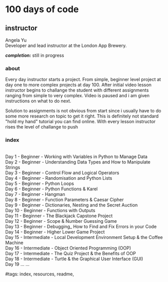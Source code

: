 # 100 days of code
## instructor
Angela Yu\
Developer and lead instructor at the London App Brewery.

**_completion:_** still in progress

### about
Every day instructor starts a project. From simple, beginner level project at
day one to more complex projects at day 100. After initial video lesson
instructor begins to challange the student with different assignments ranging
from simple to very complex. Video is paused and i am given instructions on
what to do next.

Solution to assignments is not obvious from start since i usually have to do
some more research on topic to get it right. This is definitely not standard
"hold my hand" tutorial you can find online. With every lesson instructor
rises the level of challange to push 


### index
<br>Day 1 - Beginner - Working with Variables in Python to Manage Data
<br>Day 2 - Beginner - Understanding Data Types and How to Manipulate Strings
<br>Day 3 - Beginner - Control Flow and Logical Operators
<br>Day 4 - Beginner - Randomisation and Python Lists
<br>Day 5 - Beginner - Python Loops
<br>Day 6 - Beginner - Python Functions & Karel
<br>Day 7 - Beginner - Hangman
<br>Day 8 - Beginner - Function Parameters & Caesar Cipher
<br>Day 9 - Beginner - Dictionaries, Nesting and the Secret Auction
<br>Day 10 - Beginner - Functions with Outputs
<br>Day 11 - Beginner - The Blackjack Capstone Project
<br>Day 12 - Beginner - Scope & Number Guessing Game
<br>Day 13 - Beginner - Debugging_ How to Find and Fix Errors in your Code
<br>Day 14 - Beginner - Higher Lower Game Project
<br>Day 15 - Intermediate - Local Development Environment Setup & the Coffee Machine
<br>Day 16 - Intermediate - Object Oriented Programming (OOP)
<br>Day 17 - Intermediate - The Quiz Project & the Benefits of OOP
<br>Day 18 - Intermediate - Turtle & the Graphical User Interface (GUI)
<br>Day 19 ... ...


#tags: index, resources, readme,

